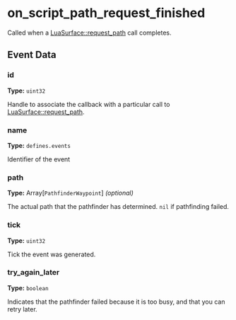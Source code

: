 # on_script_path_request_finished

Called when a [LuaSurface::request_path](runtime:LuaSurface::request_path) call completes.

## Event Data

### id

**Type:** `uint32`

Handle to associate the callback with a particular call to [LuaSurface::request_path](runtime:LuaSurface::request_path).

### name

**Type:** `defines.events`

Identifier of the event

### path

**Type:** Array[`PathfinderWaypoint`] *(optional)*

The actual path that the pathfinder has determined. `nil` if pathfinding failed.

### tick

**Type:** `uint32`

Tick the event was generated.

### try_again_later

**Type:** `boolean`

Indicates that the pathfinder failed because it is too busy, and that you can retry later.

